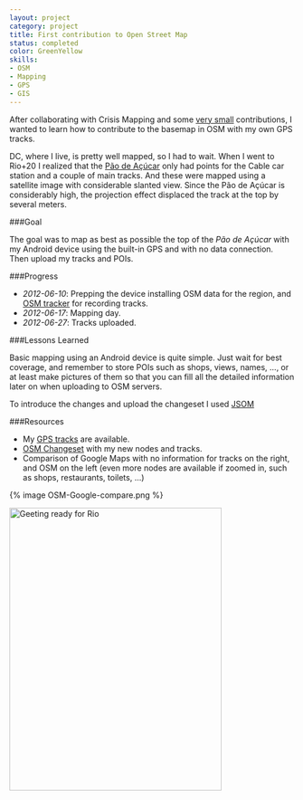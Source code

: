 ```yaml
---
layout: project
category: project
title: First contribution to Open Street Map
status: completed 
color: GreenYellow
skills:
- OSM
- Mapping
- GPS
- GIS
---
```


After collaborating with Crisis Mapping and some [very
small](http://www.openstreetmap.org/browse/changeset/10289378)
contributions, I wanted to learn how to
contribute to the basemap in OSM with my own GPS tracks.

DC, where I live, is pretty well mapped, so I had to wait. When I went
to Rio+20 I realized that the [Pão de
Açúcar](http://en.wikipedia.org/wiki/Sugarloaf_Mountain_(Brazil)) only had points for the
Cable car station and a couple of main tracks. And these were mapped
using a satellite image with considerable slanted view. Since the Pão de
Açúcar is considerably high, the projection effect displaced the track
at the top by several meters. 

###Goal

The goal was to map as best as possible the top of the *Pão de Açúcar*
with my Android device using the built-in GPS and with no data
connection. Then upload my tracks and POIs.

###Progress

* *2012-06-10*:  Prepping the device installing OSM data for the region,
  and [OSM
tracker](https://play.google.com/store/apps/details?id=me.guillaumin.android.osmtracker&hl=en) for recording tracks.
* *2012-06-17*:  Mapping day.
* *2012-06-27*:  Tracks uploaded. 

###Lessons Learned

Basic mapping using an Android device is quite simple. Just wait for
best coverage, and remember to store POIs such as shops, views, names,
..., or at least make
pictures of them so that you can fill all the detailed information later
on when
uploading to OSM servers.

To introduce the changes and upload the changeset I used
[JSOM](http://josm.openstreetmap.de/)

###Resources

* My [GPS tracks](http://goo.gl/iyXvw) are available.
* [OSM Changeset](http://www.openstreetmap.org/browse/changeset/12041189) with my new nodes and tracks.
* Comparison of Google Maps with no information for tracks on the right,
  and OSM on the left (even more nodes are available if zoomed in, such
as shops, restaurants, toilets, ...)

{% image OSM-Google-compare.png %}

<a href="http://www.flickr.com/photos/nasonurb/7428172712/"
title="Geeting ready for Rio by brunosan, on Flickr"><img
src="http://farm6.staticflickr.com/5450/7428172712_33807ee0f1.jpg"
width="375" height="500" alt="Geeting ready for Rio"></a> 
